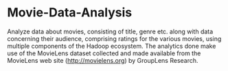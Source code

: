 # Movie-Data-Analysis

Analyze data about movies, consisting of title, genre etc. along with data concerning their audience, comprising ratings for the various movies, using multiple components of the Hadoop ecosystem. 
The analytics done make use of the MovieLens dataset collected and made available from the MovieLens web site (http://movielens.org) by GroupLens Research. 
